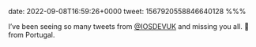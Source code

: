 date: 2022-09-08T16:59:26+0000
tweet: 1567920558846640128
%%%

I’ve been seeing so many tweets from [@IOSDEVUK](https://twitter.com/IOSDEVUK) and missing you all. 👋 from Portugal.
